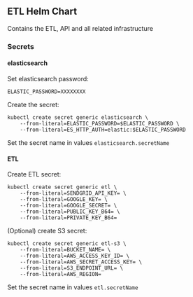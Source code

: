 ## ETL Helm Chart

Contains the ETL, API and all related infrastructure

### Secrets

#### elasticsearch

Set elasticsearch password:

```
ELASTIC_PASSWORD=XXXXXXXX
```

Create the secret:

```
kubectl create secret generic elasticsearch \
    --from-literal=ELASTIC_PASSWORD=$ELASTIC_PASSWORD \
    --from-literal=ES_HTTP_AUTH=elastic:$ELASTIC_PASSWORD
```

Set the secret name in values `elasticsearch.secretName`

#### ETL

Create ETL secret:

```
kubectl create secret generic etl \
    --from-literal=SENDGRID_API_KEY= \
    --from-literal=GOOGLE_KEY= \
    --from-literal=GOOGLE_SECRET= \
    --from-literal=PUBLIC_KEY_B64= \
    --from-literal=PRIVATE_KEY_B64=
```

(Optional) create S3 secret:

```
kubectl create secret generic etl-s3 \
    --from-literal=BUCKET_NAME= \
    --from-literal=AWS_ACCESS_KEY_ID= \
    --from-literal=AWS_SECRET_ACCESS_KEY= \
    --from-literal=S3_ENDPOINT_URL= \
    --from-literal=AWS_REGION=
```

Set the secret name in values `etl.secretName`
